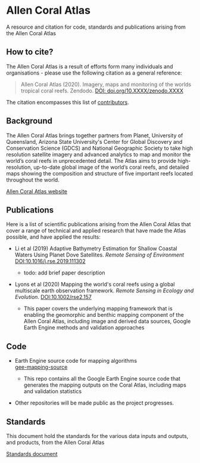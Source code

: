 # Allen Coral Atlas
A resource and citation for code, standards and publications arising from the Allen Coral Atlas


## How to cite?
The Allen Coral Atlas is a result of efforts form many individuals and organisations - please use the following citation as a general reference:  
> Allen Coral Atlas (2020). Imagery, maps and monitoring of the worlds tropical coral reefs. Zendodo. [DOI: doi.org/10.XXXX/zenodo.XXXX](https://doi.org/10.XXXX/zenodo.XXXX)  

The citation encompasses this list of [contributors](CONTRIBUTORS.md).

## Background

The Allen Coral Atlas brings together partners from Planet, University of Queensland, Arizona State University's Center for Global Discovery and Conservation Science (GDCS) and National Geographic Society to take high resolution satellite imagery and advanced analytics to map and monitor the world’s coral reefs in unprecedented detail. The Atlas aims to provide high-resolution, up-to-date global image of the world’s coral reefs, and detailed maps showing the composition and structure of five important reefs located throughout the world.  

[Allen Coral Atlas website](https://allencoralatlas.org/)  


## Publications
Here is a list of scientific publications arising from the Allen Coral Atlas that cover a range of technical and applied research that have made the Atlas possible, and have applied the results:

+ Li et al (2019) Adaptive Bathymetry Estimation for Shallow Coastal Waters Using Planet Dove Satellites. *Remote Sensing of Environment* [DOI:10.1016/j.rse.2019.111302](https://doi.org/10.1016/j.rse.2019.111302)
   - todo: add brief paper description  
  
+ Lyons et al (2020) Mapping the world's coral reefs using a global multiscale earth observation framework. *Remote Sensing in Ecology and Evolution*. [DOI:10.1002/rse2.157](https://doi.org/10.1002/rse2.157)  
   - This paper covers the underlying mapping framework that is enabling the geomorphic and benthic mapping component of the Allen Coral Atlas, including image and derived data sources, Google Earth Engine methods and validation approaches  
  

## Code

+ Earth Engine source code for mapping algorithms  
   [gee-mapping-source](https://github.com/CoralMapping/gee-mapping-source)  
   - This repo contains all the Google Earth Engine source code that generates the mapping outputs on the Coral Atlas, including maps and validation statistics  

+ Other repositories will be made public as the project progresses.   


## Standards
This document hold the standards for the various data inputs and outputs, and products, from the Allen Coral Atlas  

[Standards document](STANDARDS.md)

